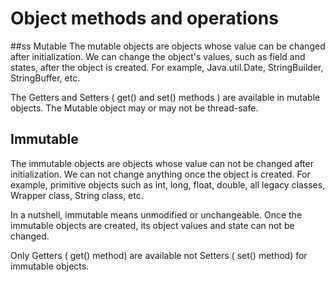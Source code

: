 # Object methods and operations
##ss Mutable
The mutable objects are objects whose value can be changed after initialization. We can change the object's values, such as field and states, after the object is created. For example, Java.util.Date, StringBuilder, StringBuffer, etc.

The Getters and Setters ( get() and set() methods ) are available in mutable objects. The Mutable object may or may not be thread-safe.

## Immutable
The immutable objects are objects whose value can not be changed after initialization. We can not change anything once the object is created. For example, primitive objects such as int, long, float, double, all legacy classes, Wrapper class, String class, etc.

In a nutshell, immutable means unmodified or unchangeable. Once the immutable objects are created, its object values and state can not be changed.

Only Getters ( get() method) are available not Setters ( set() method) for immutable objects.
